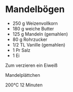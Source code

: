 Mandelbögen
===========

* 250 g Weizenvollkorn
* 180 g weiche Butter
* 125 g Mandeln (gemahlen)
*  80 g Rohrzucker
* 1/2 TL Vanille (gemahlen)
*   1 Pr Salz
*   1 Ei

Zum verzieren ein Eiweiß  

Mandelplättchen  

200°C 12 Minuten  